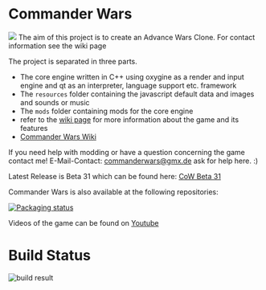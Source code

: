 # Commander Wars
![](https://i.redd.it/61mcwen38mw51.png)
The aim of this project is to create an Advance Wars Clone. 
For contact information see the wiki page

The project is separated in three parts.
* The core engine written in C++ using oxygine as a render and input engine and qt as an interpreter, language support etc. framework
* The `resources` folder containing the javascript default data and images and sounds or music
* The `mods` folder containing mods for the core engine
* refer to the [wiki page](https://github.com/Robosturm/Commander_Wars/wiki) for more information about the game and its features
* [Commander Wars Wiki](https://www.commanderwars.com/wiki/Main_Page)

If you need help with modding or have a question concerning the game contact me!
E-Mail-Contact: commanderwars@gmx.de ask for help here. :)

Latest Release is Beta 31 which can be found here: [CoW Beta 31](https://github.com/Robosturm/Commander_Wars/releases/tag/Beta_31_1_Build3)

Commander Wars is also available at the following repositories:

[![Packaging status](https://repology.org/badge/vertical-allrepos/commander-wars.svg)](https://repology.org/project/commander-wars/versions)

Videos of the game can be found on [Youtube](https://www.youtube.com/user/Robosturm)

# Build Status
![build result](https://github.com/Robosturm/Commander_Wars/actions/workflows/main.yml/badge.svg)
